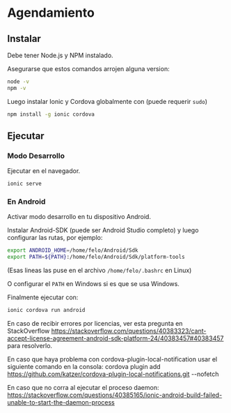 # Agendamiento

## Instalar

Debe tener Node.js y NPM instalado.

Asegurarse que estos comandos arrojen alguna version:

```bash
node -v
npm -v
```

Luego instalar Ionic y Cordova globalmente con (puede requerir `sudo`)

```bash
npm install -g ionic cordova
```

## Ejecutar

### Modo Desarrollo

Ejecutar en el navegador.

```bash
ionic serve
```

### En Android

Activar modo desarrollo en tu dispositivo Android.

Instalar Android-SDK (puede ser Android Studio completo) y luego configurar las rutas, por ejemplo:

```bash
export ANDROID_HOME=/home/felo/Android/Sdk
export PATH=${PATH}:/home/felo/Android/Sdk/platform-tools
```

(Esas lineas las puse en el archivo `/home/felo/.bashrc` en Linux)

O configurar el `PATH` en Windows si es que se usa Windows.

Finalmente ejecutar con:

```bash
ionic cordova run android
```

En caso de recibir errores por licencias, ver esta pregunta en StackOverflow https://stackoverflow.com/questions/40383323/cant-accept-license-agreement-android-sdk-platform-24/40383457#40383457 para resolverlo.

En caso que haya problema con cordova-plugin-local-notification usar el siguiente comando en la consola:
cordova plugin add https://github.com/katzer/cordova-plugin-local-notifications.git --nofetch

En caso que no corra al ejecutar el proceso daemon:
https://stackoverflow.com/questions/40385165/ionic-android-build-failed-unable-to-start-the-daemon-process
